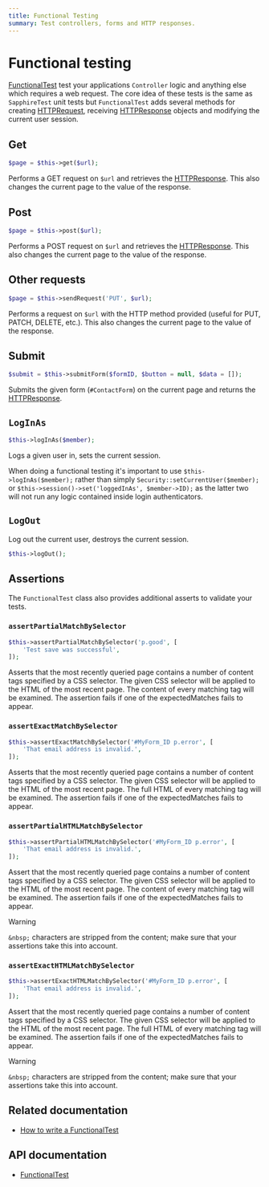 ```yaml
---
title: Functional Testing
summary: Test controllers, forms and HTTP responses.
---
```


# Functional testing

[FunctionalTest](api:SilverStripe\Dev\FunctionalTest) test your applications `Controller` logic and anything else which requires a web request. The
core idea of these tests is the same as `SapphireTest` unit tests but `FunctionalTest` adds several methods for
creating [HTTPRequest](api:SilverStripe\Control\HTTPRequest), receiving [HTTPResponse](api:SilverStripe\Control\HTTPResponse) objects and modifying the current user session.

## Get

```php
$page = $this->get($url);
```

Performs a GET request on `$url` and retrieves the [HTTPResponse](api:SilverStripe\Control\HTTPResponse). This also changes the current page to the value
of the response.

## Post

```php
$page = $this->post($url);
```

Performs a POST request on `$url` and retrieves the [HTTPResponse](api:SilverStripe\Control\HTTPResponse). This also changes the current page to the value
of the response.

## Other requests

```php
$page = $this->sendRequest('PUT', $url);
```

Performs a request on `$url` with the HTTP method provided (useful for PUT, PATCH, DELETE, etc.). This also changes the current page to the value of the response.

## Submit

```php
$submit = $this->submitForm($formID, $button = null, $data = []);
```

Submits the given form (`#ContactForm`) on the current page and returns the [HTTPResponse](api:SilverStripe\Control\HTTPResponse).

## `LogInAs`

```php
$this->logInAs($member);
```

Logs a given user in, sets the current session.

When doing a functional testing it's important to use `$this->logInAs($member);` rather than simply `Security::setCurrentUser($member);` or `$this->session()->set('loggedInAs', $member->ID);` as the latter two will not run any logic contained inside login authenticators.

## `LogOut`

Log out the current user, destroys the current session.

```php
$this->logOut();
```

## Assertions

The `FunctionalTest` class also provides additional asserts to validate your tests.

### `assertPartialMatchBySelector`

```php
$this->assertPartialMatchBySelector('p.good', [
    'Test save was successful',
]);
```

Asserts that the most recently queried page contains a number of content tags specified by a CSS selector. The given CSS
selector will be applied to the HTML of the most recent page. The content of every matching tag will be examined. The
assertion fails if one of the expectedMatches fails to appear.

### `assertExactMatchBySelector`

```php
$this->assertExactMatchBySelector('#MyForm_ID p.error', [
    'That email address is invalid.',
]);
```

Asserts that the most recently queried page contains a number of content tags specified by a CSS selector. The given CSS
selector will be applied to the HTML of the most recent page. The full HTML of every matching tag will be examined. The
assertion fails if one of the expectedMatches fails to appear.

### `assertPartialHTMLMatchBySelector`

```php
$this->assertPartialHTMLMatchBySelector('#MyForm_ID p.error', [
    'That email address is invalid.',
]);
```

Assert that the most recently queried page contains a number of content tags specified by a CSS selector. The given CSS
selector will be applied to the HTML of the most recent page. The content of every matching tag will be examined. The
assertion fails if one of the expectedMatches fails to appear.

> [!WARNING]
> `&nbsp;` characters are stripped from the content; make sure that your assertions take this into account.

### `assertExactHTMLMatchBySelector`

```php
$this->assertExactHTMLMatchBySelector('#MyForm_ID p.error', [
    'That email address is invalid.',
]);
```

Assert that the most recently queried page contains a number of content tags specified by a CSS selector. The given CSS
selector will be applied to the HTML of the most recent page.  The full HTML of every matching tag will be examined. The
assertion fails if one of the expectedMatches fails to appear.

> [!WARNING]
> `&nbsp;` characters are stripped from the content; make sure that your assertions take this into account.

## Related documentation

- [How to write a FunctionalTest](how_tos/write_a_functionaltest)

## API documentation

- [FunctionalTest](api:SilverStripe\Dev\FunctionalTest)
